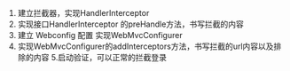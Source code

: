 1. 建立拦截器，实现HandlerInterceptor
2. 实现接口HandlerInterceptor 的preHandle方法，书写拦截的内容
3. 建立 Webconfig 配置 实现WebMvcConfigurer
4. 实现WebMvcConfigurer的addInterceptors方法，书写拦截的url内容以及排除的内容
5.启动验证，可以正常的拦截登录